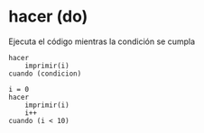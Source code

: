 # hacer (do)
Ejecuta el código mientras la condición se cumpla

```
hacer
    imprimir(i)    
cuando (condicion)
```




```
i = 0
hacer
    imprimir(i)
    i++
cuando (i < 10)
```